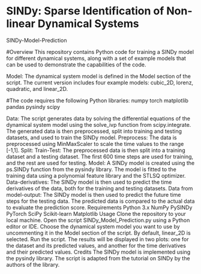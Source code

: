 # SINDy: Sparse Identification of Non-linear Dynamical Systems

SINDy-Model-Prediction

#Overview
This repository contains Python code for training a SINDy model for different dynamical systems, along with a set of example models that can be used to demonstrate the capabilities of the code.

Model: The dynamical system model is defined in the Model section of the script. The current version includes four example models: cubic_2D, lorenz, quadratic, and linear_2D.

#The code requires the following Python libraries:
numpy
torch
matplotlib
pandas
pysindy
scipy



Data: The script generates data by solving the differential equations of the dynamical system model using the solve_ivp function from scipy.integrate. The generated data is then preprocessed, split into training and testing datasets, and used to train the SINDy model.
Preprocess: The data is preprocessed using MinMaxScaler to scale the time values to the range [-1,1].
Split: Train-Test: The preprocessed data is then split into a training dataset and a testing dataset. The first 600 time steps are used for training, and the rest are used for testing.
Model: A SINDy model is created using the ps.SINDy function from the pysindy library. The model is fitted to the training data using a polynomial feature library and the STLSQ optimizer.
Data-derivatives: The SINDy model is then used to predict the time derivatives of the data, both for the training and testing datasets.
Data from model-output: The SINDy model is then used to predict the future time steps for the testing data. The predicted data is compared to the actual data to evaluate the prediction score.
Requirements
Python 3.x
NumPy
PySINDy
PyTorch
SciPy
Scikit-learn
Matplotlib
Usage
Clone the repository to your local machine.
Open the script SINDy_Model_Prediction.py using a Python editor or IDE.
Choose the dynamical system model you want to use by uncommenting it in the Model section of the script. By default, linear_2D is selected.
Run the script. The results will be displayed in two plots: one for the dataset and its predicted values, and another for the time derivatives and their predicted values.
Credits
The SINDy model is implemented using the pysindy library. The script is adapted from the tutorial on SINDy by the authors of the library.
